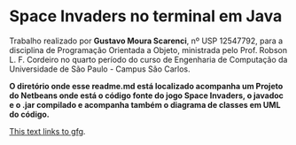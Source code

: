 # Space Invaders no terminal em Java

  Trabalho realizado por **Gustavo Moura Scarenci**, nº USP 12547792, para a disciplina de Programação Orientada a Objeto, ministrada pelo Prof. Robson L. F. Cordeiro no quarto período do curso de Engenharia de Computação da Universidade de São Paulo - Campus São Carlos.

  **O diretório onde esse readme.md está localizado acompanha um Projeto do Netbeans onde está o código fonte do jogo Space Invaders, o javadoc e o .jar compilado e acompanha também o diagrama de classes em UML do código.**
  
  [This text links to gfg](https://write.geeksforgeeks.org/).
